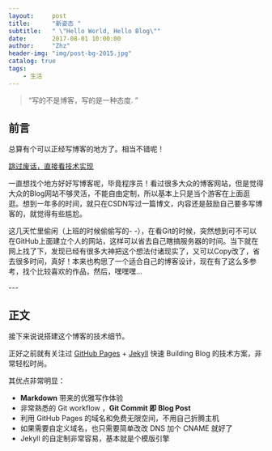 ```yaml
---
layout:     post
title:      "新姿态 "
subtitle:   " \"Hello World, Hello Blog\""
date:       2017-08-01 10:00:00
author:     "Zhz"
header-img: "img/post-bg-2015.jpg"
catalog: true
tags:
    - 生活
---
```


> “写的不是博客，写的是一种态度. ”


## 前言

总算有个可以正经写博客的地方了。相当不错呢！

[跳过废话，直接看技术实现 ](#build) 



一直想找个地方好好写博客呢，毕竟程序员！看过很多大众的博客网站，但是觉得大众的Blog网站不够灵活，不能自由定制，所以基本上只是当个游客在上面逛逛。想到一年多的时间，就只在CSDN写过一篇博文，内容还是鼓励自己要多写博客的，就觉得有些尴尬。

这几天忙里偷闲（上班的时候偷偷写的- -），在看Git的时候，突然想到可不可以在GitHub上面建立个人的网站，这样可以省去自己瞎搞服务器的时间。当下就在网上找了下，发现已经有很多大神把这个想法付诸现实了，又可以Copy改了，省去很多时间，真好！本来也构思了一个适合自己的博客设计，现在有了这么多参考，找个比较喜欢的作品，然后，嘿嘿嘿...




<p id = "build"></p>
---

## 正文

接下来说说搭建这个博客的技术细节。  

正好之前就有关注过 [GitHub Pages](https://pages.github.com/) + [Jekyll](http://jekyllrb.com/) 快速 Building Blog 的技术方案，非常轻松时尚。

其优点非常明显：

* **Markdown** 带来的优雅写作体验
* 非常熟悉的 Git workflow ，**Git Commit 即 Blog Post**
* 利用 GitHub Pages 的域名和免费无限空间，不用自己折腾主机
* 如果需要自定义域名，也只需要简单改改 DNS 加个 CNAME 就好了
* Jekyll 的自定制非常容易，基本就是个模版引擎


